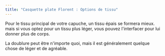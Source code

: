 ```yaml
---
title: "Casquette plate Florent : Options de tissu"
---
```


Pour le tissu principal de votre capuche, un tissu épais se formera mieux. mais si vous optez pour un tissu plus léger, vous pouvez l'interfacer pour lui donner plus de corps.

La doublure peut être n'importe quoi, mais il est généralement quelque chose de léger et de agréable.

